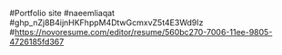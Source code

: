 #Portfolio site
#naeemliaqat
#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
#https://novoresume.com/editor/resume/560bc270-7006-11ee-9805-4726185fd367